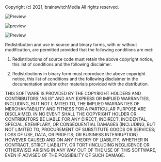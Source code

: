 Copyright (c) 2021, brainswitchMedia
All rights reserved.


![Preview](raw.githubusercontent.com/brainswitchMedia/Cinder-Samples/master/GPU3DLinesWithDepth/preview2.png)


![preview](https://user-images.githubusercontent.com/80468045/113015979-543b2080-917e-11eb-8b67-c938563a0c54.png)

![Preview](https://raw.github.com/paulhoux/Cinder-Samples/master/GeometryShader/PREVIEW.png)

Redistribution and use in source and binary forms, with or without
modification, are permitted provided that the following conditions are met:

1. Redistributions of source code must retain the above copyright notice, this
   list of conditions and the following disclaimer.

2. Redistributions in binary form must reproduce the above copyright notice,
   this list of conditions and the following disclaimer in the documentation
   and/or other materials provided with the distribution.

THIS SOFTWARE IS PROVIDED BY THE COPYRIGHT HOLDERS AND CONTRIBUTORS "AS IS"
AND ANY EXPRESS OR IMPLIED WARRANTIES, INCLUDING, BUT NOT LIMITED TO, THE
IMPLIED WARRANTIES OF MERCHANTABILITY AND FITNESS FOR A PARTICULAR PURPOSE ARE
DISCLAIMED. IN NO EVENT SHALL THE COPYRIGHT HOLDER OR CONTRIBUTORS BE LIABLE
FOR ANY DIRECT, INDIRECT, INCIDENTAL, SPECIAL, EXEMPLARY, OR CONSEQUENTIAL
DAMAGES (INCLUDING, BUT NOT LIMITED TO, PROCUREMENT OF SUBSTITUTE GOODS OR
SERVICES; LOSS OF USE, DATA, OR PROFITS; OR BUSINESS INTERRUPTION) HOWEVER
CAUSED AND ON ANY THEORY OF LIABILITY, WHETHER IN CONTRACT, STRICT LIABILITY,
OR TORT (INCLUDING NEGLIGENCE OR OTHERWISE) ARISING IN ANY WAY OUT OF THE USE
OF THIS SOFTWARE, EVEN IF ADVISED OF THE POSSIBILITY OF SUCH DAMAGE.
